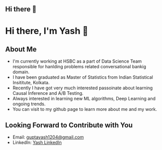 ## Hi there 👋
# Hi there, I'm Yash 👋

## About Me
- I'm currently working at HSBC as a part of Data Science Team responsible for hanlding problems related conversational bankig domain.  
- I have been graduated as Master of Statistics from Indian Statistical Insititute, Kolkata.
- Recently I have got very much interested passoinate about learning Causal Inference and A/B Testing.
- Always interested in learning new ML algorithms, Deep Learning and ongoing trends.
- You can visit to my github page to learn more about me and my work.

## Looking Forward to Contribute with You
- Email: guptayash1204@gmail.com
- LinkedIn: [Yash LinkedIn](https://www.linkedin.com/in/yash-gupta-764337194/)

